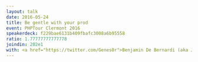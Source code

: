 ```yaml
---
layout: talk
date: 2016-05-24
title: Be gentle with your prod
event: PHPTour Clermont 2016
speakerdeck: f229bae6131b409fbafc3008a6b95558
ratio: 1.77777777777778
joindin: 202e1
with: <a href="https://twitter.com/Genes0r">Benjamin De Bernardi (aka Junior)</a>
---
```

